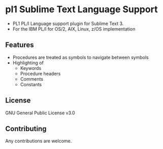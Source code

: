 # pl1 Sublime Text Language Support

- PL1 PL/I Language support plugin for Sublime Text 3. 
- For the IBM PL/I for OS/2, AIX, Linux, z/OS implementation

Features
---

- Procedures are treated as symbols to navigate between symbols
- Highlighting of
	- Keywords
	- Procedure headers
	- Comments
	- Constants

License
---

GNU General Public License v3.0

Contributing
---

Any contributions are welcome.
